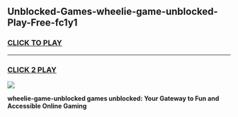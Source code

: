 
## Unblocked-Games-wheelie-game-unblocked-Play-Free-fc1y1
<h3>
<a href="https://premium76.site?title=wheelie-game-unblocked&ref=20M">CLICK TO PLAY</a></h3>
<hr>

<h3>
<a href="https://premium76.site?title=wheelie-game-unblocked&ref=20M">CLICK 2 PLAY</a>
  
</h3>

<a href="https://premium76.site?title=wheelie-game-unblocked&ref=19M"><img src="https://clearcache.store/games.png"></a>


**wheelie-game-unblocked games unblocked: Your Gateway to Fun and Accessible Online Gaming**
